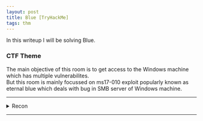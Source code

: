 ```yaml
---
layout: post
title: Blue [TryHackMe]
tags: thm
---
```

In this writeup I will be solving Blue.

### CTF Theme

The main objective of this room is to get access to the Windows machine which has multiple vulnerabilites.\
But this room is mainly focussed on ms17-010 exploit popularly known as eternal blue which deals with bug in SMB server of Windows machine.

---

<details>
<summary>Recon</summary>

##### Scan the machine
  
nmap -sV -vv --script vuln machine-ip

##### How many ports are open with a port number under 1000?

After you execute that above command you'll find `3` open ports (under 1000)

##### What is this machine vulnerable to? (Answer in the form of: ms??-???, ex: ms08-067)

Under nmap results you will discover that it is vulnerable to two scripts.\
But keeping eternal blue in mind we will go further with the one having SMB exploit.\
`ms17-010`

</details>

---

